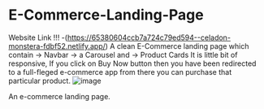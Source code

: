 # E-Commerce-Landing-Page
Website Link !!! -(https://65380604ccb7a724c79ed594--celadon-monstera-fdbf52.netlify.app/)
A clean E-Commerce landing page which contain -> Navbar -> a Carousel and -> Product Cards
It is little bit of responsive, If you click on Buy Now button then you have been redirected to a full-fleged e-commerce app from there you can purchase that particular product.
![image](https://github.com/Harshitshukla0208/E-Commerce-Landing-Page/assets/120409631/d2c618f9-f8e4-4f2b-b018-24331aec31a4)

An e-commerce landing page.
